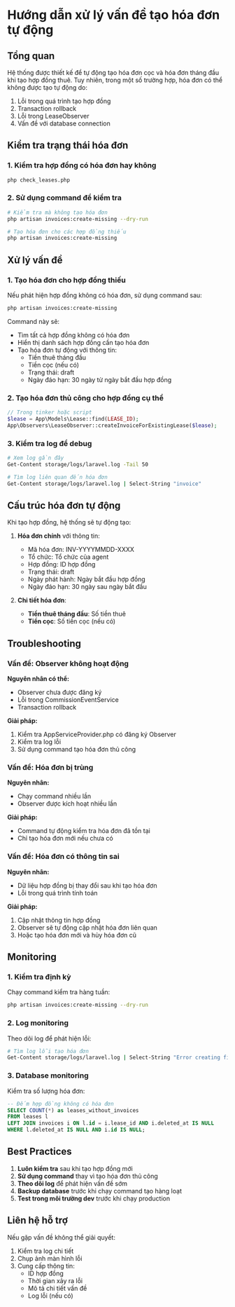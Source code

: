 # Hướng dẫn xử lý vấn đề tạo hóa đơn tự động

## Tổng quan

Hệ thống được thiết kế để tự động tạo hóa đơn cọc và hóa đơn tháng đầu khi tạo hợp đồng thuê. Tuy nhiên, trong một số trường hợp, hóa đơn có thể không được tạo tự động do:

1. Lỗi trong quá trình tạo hợp đồng
2. Transaction rollback
3. Lỗi trong LeaseObserver
4. Vấn đề với database connection

## Kiểm tra trạng thái hóa đơn

### 1. Kiểm tra hợp đồng có hóa đơn hay không

```bash
php check_leases.php
```

### 2. Sử dụng command để kiểm tra

```bash
# Kiểm tra mà không tạo hóa đơn
php artisan invoices:create-missing --dry-run

# Tạo hóa đơn cho các hợp đồng thiếu
php artisan invoices:create-missing
```

## Xử lý vấn đề

### 1. Tạo hóa đơn cho hợp đồng thiếu

Nếu phát hiện hợp đồng không có hóa đơn, sử dụng command sau:

```bash
php artisan invoices:create-missing
```

Command này sẽ:
- Tìm tất cả hợp đồng không có hóa đơn
- Hiển thị danh sách hợp đồng cần tạo hóa đơn
- Tạo hóa đơn tự động với thông tin:
  - Tiền thuê tháng đầu
  - Tiền cọc (nếu có)
  - Trạng thái: draft
  - Ngày đáo hạn: 30 ngày từ ngày bắt đầu hợp đồng

### 2. Tạo hóa đơn thủ công cho hợp đồng cụ thể

```php
// Trong tinker hoặc script
$lease = App\Models\Lease::find(LEASE_ID);
App\Observers\LeaseObserver::createInvoiceForExistingLease($lease);
```

### 3. Kiểm tra log để debug

```bash
# Xem log gần đây
Get-Content storage/logs/laravel.log -Tail 50

# Tìm log liên quan đến hóa đơn
Get-Content storage/logs/laravel.log | Select-String "invoice"
```

## Cấu trúc hóa đơn tự động

Khi tạo hợp đồng, hệ thống sẽ tự động tạo:

1. **Hóa đơn chính** với thông tin:
   - Mã hóa đơn: INV-YYYYMMDD-XXXX
   - Tổ chức: Tổ chức của agent
   - Hợp đồng: ID hợp đồng
   - Trạng thái: draft
   - Ngày phát hành: Ngày bắt đầu hợp đồng
   - Ngày đáo hạn: 30 ngày sau ngày bắt đầu

2. **Chi tiết hóa đơn**:
   - **Tiền thuê tháng đầu**: Số tiền thuê
   - **Tiền cọc**: Số tiền cọc (nếu có)

## Troubleshooting

### Vấn đề: Observer không hoạt động

**Nguyên nhân có thể:**
- Observer chưa được đăng ký
- Lỗi trong CommissionEventService
- Transaction rollback

**Giải pháp:**
1. Kiểm tra AppServiceProvider.php có đăng ký Observer
2. Kiểm tra log lỗi
3. Sử dụng command tạo hóa đơn thủ công

### Vấn đề: Hóa đơn bị trùng

**Nguyên nhân:**
- Chạy command nhiều lần
- Observer được kích hoạt nhiều lần

**Giải pháp:**
- Command tự động kiểm tra hóa đơn đã tồn tại
- Chỉ tạo hóa đơn mới nếu chưa có

### Vấn đề: Hóa đơn có thông tin sai

**Nguyên nhân:**
- Dữ liệu hợp đồng bị thay đổi sau khi tạo hóa đơn
- Lỗi trong quá trình tính toán

**Giải pháp:**
1. Cập nhật thông tin hợp đồng
2. Observer sẽ tự động cập nhật hóa đơn liên quan
3. Hoặc tạo hóa đơn mới và hủy hóa đơn cũ

## Monitoring

### 1. Kiểm tra định kỳ

Chạy command kiểm tra hàng tuần:

```bash
php artisan invoices:create-missing --dry-run
```

### 2. Log monitoring

Theo dõi log để phát hiện lỗi:

```bash
# Tìm log lỗi tạo hóa đơn
Get-Content storage/logs/laravel.log | Select-String "Error creating first month rent invoice"
```

### 3. Database monitoring

Kiểm tra số lượng hóa đơn:

```sql
-- Đếm hợp đồng không có hóa đơn
SELECT COUNT(*) as leases_without_invoices
FROM leases l
LEFT JOIN invoices i ON l.id = i.lease_id AND i.deleted_at IS NULL
WHERE l.deleted_at IS NULL AND i.id IS NULL;
```

## Best Practices

1. **Luôn kiểm tra** sau khi tạo hợp đồng mới
2. **Sử dụng command** thay vì tạo hóa đơn thủ công
3. **Theo dõi log** để phát hiện vấn đề sớm
4. **Backup database** trước khi chạy command tạo hàng loạt
5. **Test trong môi trường dev** trước khi chạy production

## Liên hệ hỗ trợ

Nếu gặp vấn đề không thể giải quyết:

1. Kiểm tra log chi tiết
2. Chụp ảnh màn hình lỗi
3. Cung cấp thông tin:
   - ID hợp đồng
   - Thời gian xảy ra lỗi
   - Mô tả chi tiết vấn đề
   - Log lỗi (nếu có)
